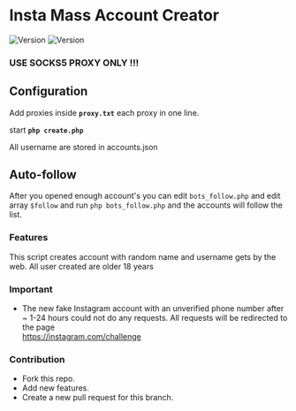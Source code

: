 # Insta Mass Account Creator
![Version](https://img.shields.io/badge/version-1.0-brightgreen.svg?style=flat-square)
![Version](https://img.shields.io/badge/release-beta-green.svg?style=flat-square)

### USE SOCKS5 PROXY ONLY !!!

## Configuration
Add proxies inside <strong>`proxy.txt`</strong> each proxy in one line.

start <strong>`php create.php`</strong>

All username are stored in accounts.json

## Auto-follow
After you opened enough account's you can edit `bots_follow.php` and edit array `$follow` and run `php bots_follow.php` and the accounts will follow the list.

### Features
This script creates account with random name and username gets by the web. All user created are older 18 years

### Important
-  The new fake Instagram account with an unverified phone number after ~ 1-24 hours could not do any requests. All requests will be redirected to the page           
<a href="https://instagram.com/challenge">https://instagram.com/challenge</a>

### Contribution
- Fork this repo.
- Add new features.
- Create a new pull request for this branch.
